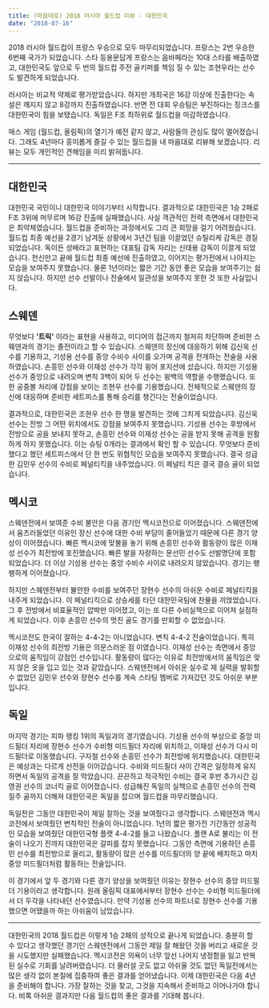 ```yaml
---
title: (마음대로) 2018 러시아 월드컵 리뷰 - 대한민국
date: "2018-07-16"
---
```


2018 러시아 월드컵이 프랑스 우승으로 모두 마무리되었습니다. 프랑스는 2번 우승한 6번째 국가가 되었습니다. 스타 등용문답게 프랑스는 음바페라는 10대 스타를 배출하였고, 대한민국도 앞으로 두 번의 월드컵 주전 골키퍼를 책임 질 수 있는 조현우라는 선수도 발견하게 되었습니다. 

러시아는 비교적 약체로 평가받았습니다. 하지만 개최국은 16강 이상에 진출한다는 속설은 깨지지 않고 8강까지 진출하였습니다. 반면 전 대회 우승팀은 부진하다는 징크스를 대한민국이 힘을 보탰습니다. 독일은 F조 최하위로 월드컵을 마감하였습니다. 

매스 게임 (월드컵, 올림픽)의 열기가 예전 같지 않고, 사람들의 관심도 많이 멀어졌습니다. 그래도 4년마다 흥미롭게 즐길 수 있는 월드컵을 내 마음대로 리뷰해 보겠습니다. 리뷰는 모두 개인적인 견해임을 미리 밝혀둡니다. 

---

## 대한민국

대한민국 국민이니 대한민국 이야기부터 시작합니다. 결과적으로 대한민국은 1승 2패로 F조 3위에 머무르며 16강 진출에 실패했습니다. 사실 객관적인 전력 측면에서 대한민국은 최약체였습니다. 월드컵을 준비하는 과정에서도 그리 큰 희망을 걸기 어려웠습니다. 월드컵 최종 예선을 2경기 남겨둔 상황에서 3년간 팀을 이끌었던 슈틸리케 감독은 경질되었습니다. 독이든 성배라고 표현하는 대표팀 감독 자리는 신태용 감독이 이끌게 되었습니다. 천신만고 끝에 월드컵 최종 예선에 진출하였고, 이어지는 평가전에서 나아지는 모습을 보여주지 못했습니다. 물론 1년이라는 짧은 기간 동안 좋은 모습을 보여주기는 쉽지 않습니다. 하지만 선수 선발이나 전술에서 일관성을 보여주지 못한 것 또한 사실입니다. 

## 스웨덴

무엇보다 **'트릭'** 이라는 표현을 사용하고, 미디어의 접근까지 철저히 차단하며 준비한 스웨덴과의 경기는 졸전이라고 할 수 있습니다. 스웨덴의 장신에 대응하기 위해 김신욱 선수를 기용하고, 기성용 선수를 중앙 수비수 사이를 오가며 공격을 전개하는 전술을 사용하였습니다. 손흥민 선수와 이재성 선수가 각각 윙어 포지션에 섰습니다. 하지만 기성용 선수가 중앙으로 내려오며 변칙 3백이 되어 두 선수는 윙백의 역할을 수행했습니다. 또한 공중볼 처리에 강점을 보이는 조현우 선수를 기용했습니다. 전체적으로 스웨덴의 장신에 대응하며 준비한 세트피스를 통해 승리를 챙긴다는 전술이었습니다. 

결과적으로, 대한민국은 조현우 선수 한 명을 발견하는 것에 그치게 되었습니다. 김신욱 선수는 전방 그 어떤 위치에서도 강점을 보여주지 못했습니다. 기성용 선수는 후방에서 전방으로 공을 보내지 못하고, 손흥민 선수와 이재성 선수는 공을 받지 못해 공격을 원활하게 하지 못했습니다. 이는 슈팅 0개라는 결과에서 확인 할 수 있습니다. 무엇보다 준비했다고 했던 세트피스에서 단 한 번도 위협적인 모습을 보여주지 못했습니다. 결국 성급한 김민우 선수의 수비로 페널티킥을 내주었습니다. 이 페널티 킥은 결국 결승 골이 되었습니다. 

## 멕시코

스웨덴전에서 보여준 수비 불안은 다음 경기인 멕시코전으로 이어졌습니다. 스웨덴전에서 움츠러들었던 이유인 장신 선수에 대한 수비 부담이 줄어들었기 때문에 다른 경기 양상이 이어졌습니다. 빠른 멕시코에 맞불을 놓기 위해 손흥민 선수와 활동량이 많은 이재성 선수가 최전방에 포진했습니다. 빠른 발을 자랑하는 문선민 선수도 선발명단에 포함되었습니다. 더 이상 기성용 선수는 중앙 수비수 사이로 내려오지 않았습니다. 경기는 팽팽하게 이어졌습니다. 

하지만 스웨덴전부터 불안한 수비를 보여주던 장현수 선수의 아쉬운 수비로 페널티킥을 내주게 되었습니다. 이 페널티킥으로 상승세를 타던 대한민국팀에 찬물을 끼얹었습니다. 그 후 전방에서 비효율적인 압박만 이어졌고, 이는 또 다른 수비실책으로 이어져 실점하게 되었습니다. 이후 손흥민 선수의 멋진 골도 경기를 만회할 수 없었습니다. 

멕시코전도 한국이 잘하는 4-4-2는 아니었습니다. 변칙 4-4-2 전술이었습니다. 특히 이재성 선수의 최전방 기용은 의문스러운 점 이였습니다. 이재성 선수는 측면에서 중앙으로의 움직임이 강점인 선수입니다. 활동량이 많다는 이유로 최전방에서의 움직임은 맞지 않은 옷을 입고 있는 것과 같았습니다. 스웨덴전에서 아쉬운 실수로 제 실력을 발휘할 수 없었던 김민우 선수와 장현수 선수를 계속 스타팅 멤버로 가져갔던 것도 아쉬운 부분입니다.

## 독일

마지막 경기는 피파 랭킹 1위의 독일과의 경기였습니다. 기성용 선수의 부상으로 중앙 미드필더 자리에 장현수 선수가 수비형 미드필더 자리에 위치하고, 이재성 선수가 다시 미드필더로 이동했습니다. 구자철 선수와 손흥민 선수가 최전방에 위치했습니다. 대한민국은 예상과는 다르게 선전을 이어갔습니다. 수비와 미드필더 사이 간격은 일정하게 유지하면서 독일의 공격을 잘 막았습니다. 끈끈하고 적극적인 수비는 결국 후반 추가시간 김영권 선수의 코너킥 골로 이어졌습니다. 성급해진 독일의 실책으로 손흥민 선수의 전력 질주 골까지 더해져 대한민국은 독일을 잡으며 월드컵을 마무리했습니다. 

독일전은 그동안 대한민국이 제일 잘하는 것을 보여줬다고 생각합니다. 스웨덴전과 멕시코전에서 보여줬던 변칙적인 전술이 아니었습니다. 1년의 짧은 평가전 기간동안 성공적인 모습을 보여줬던 대한민국형 플랫 4-4-2를 들고 나왔습니다. 플랜 A로 불리는 이 전술이 나오기 전까지 대한민국은 갈피를 잡지 못했습니다. 그동안 측면에 기용하던 손흥민 선수를 최전방으로 올리고, 활동량이 많은 선수를 미드필더의 양 끝에 배치하고 마치 중앙 미드필더처럼 활동하는 전술입니다.

이 경기에서 앞 두 경기와 다른 경기 양상을 보여줬던 이유는 장현수 선수의 중앙 미드필더 기용이라고 생각합니다. 원래 올림픽 대표에서부터 장현수 선수는 수비형 미드필더에서 더 두각을 나타내던 선수였습니다. 만약 기성용 선수의 파트너로 장현수 선수를 기용했으면 어땠을까 하는 아쉬움이 남았습니다.

---

대한민국의 2018 월드컵은 이렇게 1승 2패의 성적으로 끝나게 되었습니다. 충분히 할 수 있다고 생각했던 경기인 스웨덴전에서 그동안 제일 잘 해왔던 것을 버리고 새로운 것을 시도했지만 실패했습니다. 멕시코전은 의욕이 너무 앞선 나머지 냉정함을 잃고 반복된 실수로 기회를 날려버렸습니다. 더 물러설 곳도 없고 아쉬울 것도 없던 독일전에서는 많은 생각 없이 본질에 집중하여 좋은 결과를 얻어냈습니다. 이제 대한민국은 다음 4년을 준비해야 합니다. 가장 잘하는 것을 찾고, 그것을 지속해서 준비하고 이어나가야 합니다. 비록 아쉬운 결과지만 다음 월드컵의 좋은 결과를 기대해 봅니다.